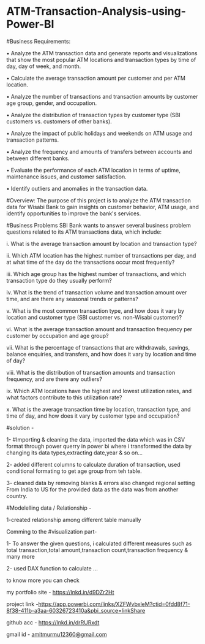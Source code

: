 # ATM-Transaction-Analysis-using-Power-BI
#Business Requirements:

•	Analyze the ATM transaction data and generate reports and visualizations that show the most popular ATM locations and transaction types by time of day, day of week, and month.

•	Calculate the average transaction amount per customer and per ATM location.

•	Analyze the number of transactions and transaction amounts by customer age group, gender, and occupation.

•	Analyze the distribution of transaction types by customer type (SBI customers vs. customers of other banks).

•	Analyze the impact of public holidays and weekends on ATM usage and transaction patterns.

•	Analyze the frequency and amounts of transfers between accounts and between different banks.

•	Evaluate the performance of each ATM location in terms of uptime, maintenance issues, and customer satisfaction.

•	Identify outliers and anomalies in the transaction data.

#Overview: 
The purpose of this project is to analyze the ATM transaction data for Wisabi Bank to gain insights on customer behavior, ATM usage, and identify opportunities to improve the bank's services.

#Business Problems
SBI Bank wants to answer several business problem questions related to its ATM transactions data, which include:

i.	What is the average transaction amount by location and transaction type?

ii.	Which ATM location has the highest number of transactions per day, and at what time of the day do the transactions occur most frequently?

iii.	Which age group has the highest number of transactions, and which transaction type do they usually perform?

iv.	What is the trend of transaction volume and transaction amount over time, and are there any seasonal trends or patterns?

v.	What is the most common transaction type, and how does it vary by location and customer type (SBI customer vs. non-Wisabi customer)?

vi.	What is the average transaction amount and transaction frequency per customer by occupation and age group?

vii.	What is the percentage of transactions that are withdrawals, savings, balance enquiries, and transfers, and how does it vary by location and time of day?

viii.	What is the distribution of transaction amounts and transaction frequency, and are there any outliers?

ix.	Which ATM locations have the highest and lowest utilization rates, and what factors contribute to this utilization rate?

x.	What is the average transaction time by location, transaction type, and time of day, and how does it vary by customer type and occupation?

#solution -

1- #Importing & cleaning the data, imported the data which  was in CSV format through power querry in power bi where i transformed the data by changing its data types,extracting date,year & so on...

2- added different columns to calculate duration of transaction, used conditional formating to get age group from teh table.

3- cleaned data by removing blanks & errors also changed regional setting From India to US for the provided data as the data was from another country.

 #Modelelling data / Relationship -
 

1-created relationship among different table manually 

Comming to the #visualization part-

1- To answer the given questions, i calculated different measures such as total transaction,total amount,transaction count,transaction frequency & many more

2- used DAX function to calculate 
...

 to know more you can check 
 
 my portfolio site -  https://lnkd.in/d9DZr2Ht
 
 project link -https://app.powerbi.com/links/XZFWvbxleM?ctid=0fdd8f71-8f38-411b-a3aa-60326723410a&pbi_source=linkShare  
 
 github acc - https://lnkd.in/drRURxdt 
 
 gmail id - amitmurmu12360@gmail.com

